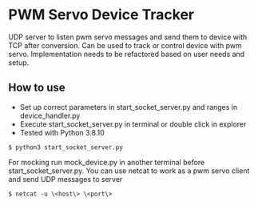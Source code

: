 # PWM Servo Device Tracker

UDP server to listen pwm servo messages and send them to device with TCP after conversion.
Can be used to track or control device with pwm servo. Implementation needs to be refactored
based on user needs and setup.

## How to use

<ul>
<li> Set up correct parameters in start_socket_server.py and ranges in device_handler.py
<li> Execute start_socket_server.py in terminal or double click in explorer
<li> Tested with Python 3.8.10
</ul>

```shell
$ python3 start_socket_server.py
```

For mocking run mock_device.py in another terminal before start_socket_server.py.
You can use netcat to work as a pwm servo client and send UDP messages to server

```shell
$ netcat -u \<host\> \<port\>
```
